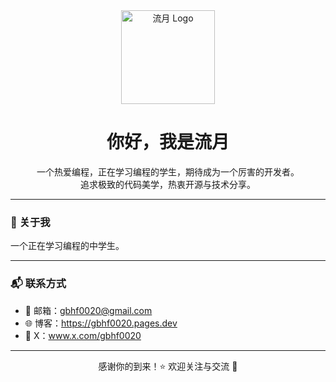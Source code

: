 <div align="center">
  <img src="https://gbhf0020.pages.dev/images/logo.svg" alt="流月 Logo" width="150"/>
</div>

<h1 align="center">你好，我是流月 </h1>

<p align="center">
  一个热爱编程，正在学习编程的学生，期待成为一个厉害的开发者。<br/>
  追求极致的代码美学，热衷开源与技术分享。
</p>

---

### 🧩 关于我
一个正在学习编程的中学生。
<!--
- 🎯 专注于 **前端开发 / 全栈应用 / 创意项目**
- 💡 喜欢折腾各种新技术 & 开发小工具
- 🛠️ 当前使用：**JavaScript / TypeScript / Vue / React / Node.js**
- 📝 偶尔写写博客，记录技术与思考（可加博客链接）
- 🌱 目前正在学习：**Rust / Bun / WebAssembly**

---

### 🛠️ 技术栈

<div align="center">

![JavaScript](https://img.shields.io/badge/-JavaScript-F7DF1E?logo=javascript&logoColor=000)
![TypeScript](https://img.shields.io/badge/-TypeScript-3178C6?logo=typescript&logoColor=fff)
![Vue](https://img.shields.io/badge/-Vue-3eaf7c?logo=vue.js&logoColor=fff)
![React](https://img.shields.io/badge/-React-61DAFB?logo=react&logoColor=000)
![Node.js](https://img.shields.io/badge/-Node.js-43853D?logo=node.js&logoColor=fff)

</div>
-->
---

### 📬 联系方式

- 📧 邮箱：gbhf0020@gmail.com
- 🌐 博客：https://gbhf0020.pages.dev
- 💬 X：www.x.com/gbhf0020

---

<div align="center">
  感谢你的到来！⭐️ 欢迎关注与交流 🤝
</div>
